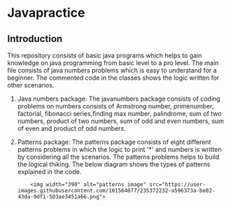 # Javapractice
## Introduction
This repository consists of basic java programs which helps to gain knowledge on java programming from basic level to a pro level. The main file consists of java numbers problems which is easy to understand for a beginner. The commented code in the classes shows the logic written for other scenarios.
 
1. Java numbers package: The javanumbers package consists of coding problems on numbers consists of Armstrong number, primenumber, factorial, fibonacci series,finding max number, palindrome, sum of two numbers, product of two numbers, sum of odd and even numbers, sum of even and product of odd numbers.

2. Patterns package: The patterns package consists of eight different patterns problems in which the logic to print '*' and numbers is written by considering all the scenarios. The patterns problems helps to build the logical thiking. The below diagram shows the types of patterns explained in the code.

           <img width="390" alt="patterns image" src="https://user-images.githubusercontent.com/101564077/235372232-a596373a-be02-43da-9df1-503ae3451a66.png">
